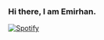 ### Hi there, I am Emirhan.

[![Spotify](https://duckbuddyy.vercel.app/api/spotify)](https://open.spotify.com/user/iso25s54xqoil0c8zjmrsdsye)

<!--
**Duckbuddyy/duckbuddyy** is a ✨ _special_ ✨ repository because its `README.md` (this file) appears on your GitHub profile.

Here are some ideas to get you started:

- 🔭 I’m currently working on ...
- 🌱 I’m currently learning ...
- 👯 I’m looking to collaborate on ...
- 🤔 I’m looking for help with ...
- 💬 Ask me about ...
- 📫 How to reach me: ...
- 😄 Pronouns: ...
- ⚡ Fun fact: ...
-->
